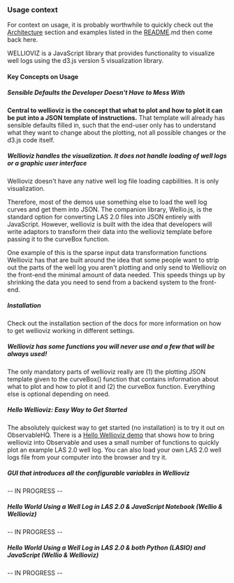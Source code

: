 ### Usage context

For context on usage, it is probably worthwhile to quickly check out the <a href="https://github.com/JustinGOSSES/wellioviz/blob/master/docs/ARCHITECTURE.MD">Architecture</a> section and examples listed in the <a href="https://github.com/JustinGOSSES/wellioviz/blob/master/README.md">README</a>.md then come back here.

WELLIOVIZ is a JavaScript library that provides functionality to visualize well logs using the d3.js version 5 visualization library.

#### Key Concepts on Usage
##### Sensible Defaults the Developer Doesn't Have to Mess With
<b>Central to wellioviz is the concept that what to plot and how to plot it can be put into a JSON template of instructions.</b> That template will already has sensible defaults filled in, such that the end-user only has to understand what they want to change about the plotting, not all possible changes or the d3.js code itself.

##### Wellioviz handles the visualization. It does not handle loading of well logs or a graphic user interface
Wellioviz doesn't have any native well log file loading capbilities. It is only visualization. 

Therefore, most of the demos use something else to load the well log curves and get them into JSON. The companion library, Wellio.js, is the standard option for converting LAS 2.0 files into JSON entirely with JavaScript. However, wellioviz is built with the idea that developers will write adaptors to transform their data into the wellioviz template before passing it to the curveBox function. 

One example of this is the sparse input data transformation functions Wellioviz has that are built around the idea that some people want to strip out the parts of the well log you aren't plotting and only send to Wellioviz on the front-end the minimal amount of data needed. This speeds things up by shrinking the data you need to send from a backend system to the front-end.

##### Installation
Check out the installation section of the docs for more information on how to get wellioviz working in different settings.

##### Wellioviz has some functions you will never use and a few that will be always used!
</b>The only mandatory parts of wellioviz really are (1) the plotting JSON template given to the curveBox() function that contains information about what to plot and how to plot it and (2) the curveBox function. Everything else is optional depending on need.</b>

##### Hello Wellioviz: Easy Way to Get Started
The absolutely quickest way to get started (no installation) is to try it out on ObservableHQ. There is a <a href="https://observablehq.com/@justingosses/hello-wellioviz">Hello Wellioviz demo</a> that shows how to bring wellioviz into Observable and uses a small number of functions to quickly plot an example LAS 2.0 well log. You can also load your own LAS 2.0 well logs file from your computer into the browser and try it.  

##### GUI that introduces all the configurable variables in Wellioviz
-- IN PROGRESS --

##### Hello World Using a Well Log in LAS 2.0 & JavaScript Notebook  (Wellio & Wellioviz)
-- IN PROGRESS --

##### Hello World Using a Well Log in LAS 2.0 & both Python (LASIO) and JavaScript (Wellio & Wellioviz)
-- IN PROGRESS --
